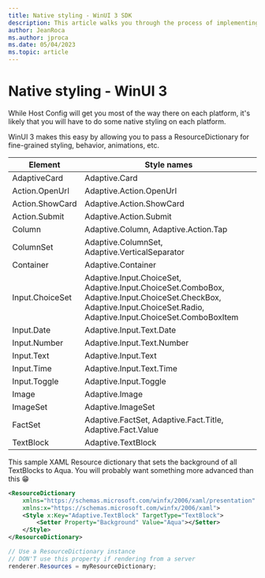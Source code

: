 ```yaml
---
title: Native styling - WinUI 3 SDK
description: This article walks you through the process of implementing native styling using the WinUI 3 SDK.
author: JeanRoca
ms.author: jproca
ms.date: 05/04/2023
ms.topic: article
---
```


# Native styling - WinUI 3

While Host Config will get you most of the way there on each platform, it's likely that you will have to do some native styling on each platform. 

WinUI 3 makes this easy by allowing you to pass a ResourceDictionary for fine-grained styling, behavior, animations, etc.

| Element | Style names |
|---|---|
| AdaptiveCard | Adaptive.Card| 
| Action.OpenUrl  | Adaptive.Action.OpenUrl  |
| Action.ShowCard | Adaptive.Action.ShowCard |
| Action.Submit  | Adaptive.Action.Submit  |
| Column | Adaptive.Column, Adaptive.Action.Tap |
| ColumnSet | Adaptive.ColumnSet, Adaptive.VerticalSeparator |
| Container | Adaptive.Container|
| Input.ChoiceSet | Adaptive.Input.ChoiceSet,  Adaptive.Input.ChoiceSet.ComboBox, Adaptive.Input.ChoiceSet.CheckBox,  Adaptive.Input.ChoiceSet.Radio,  Adaptive.Input.ChoiceSet.ComboBoxItem |
| Input.Date | Adaptive.Input.Text.Date
| Input.Number | Adaptive.Input.Text.Number |
| Input.Text | Adaptive.Input.Text |
| Input.Time | Adaptive.Input.Text.Time |
| Input.Toggle| Adaptive.Input.Toggle|
| Image  | Adaptive.Image |
| ImageSet  | Adaptive.ImageSet |
| FactSet | Adaptive.FactSet, Adaptive.Fact.Title, Adaptive.Fact.Value |
| TextBlock  | Adaptive.TextBlock |

This sample XAML Resource dictionary that sets the background of all TextBlocks to Aqua. You will probably want something more advanced than this 😁

```xml
<ResourceDictionary
    xmlns="https://schemas.microsoft.com/winfx/2006/xaml/presentation" 
    xmlns:x="https://schemas.microsoft.com/winfx/2006/xaml">
    <Style x:Key="Adaptive.TextBlock" TargetType="TextBlock">
        <Setter Property="Background" Value="Aqua"></Setter>
    </Style>
</ResourceDictionary>
```
```csharp
// Use a ResourceDictionary instance
// DON'T use this property if rendering from a server
renderer.Resources = myResourceDictionary;
```
